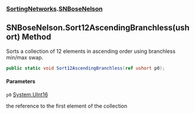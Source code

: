 ### [SortingNetworks](SortingNetworks.md 'SortingNetworks').[SNBoseNelson](SortingNetworks.SNBoseNelson.md 'SortingNetworks.SNBoseNelson')

## SNBoseNelson.Sort12AscendingBranchless(ushort) Method

Sorts a collection of 12 elements in ascending order using branchless min/max swap.

```csharp
public static void Sort12AscendingBranchless(ref ushort p0);
```
#### Parameters

<a name='SortingNetworks.SNBoseNelson.Sort12AscendingBranchless(ushort).p0'></a>

`p0` [System.UInt16](https://docs.microsoft.com/en-us/dotnet/api/System.UInt16 'System.UInt16')

the reference to the first element of the collection
